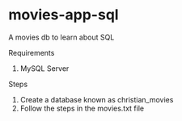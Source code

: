 # movies-app-sql
A movies db to learn about SQL

Requirements
1. MySQL Server

Steps
1. Create a database known as christian_movies
2. Follow the steps in the movies.txt file

